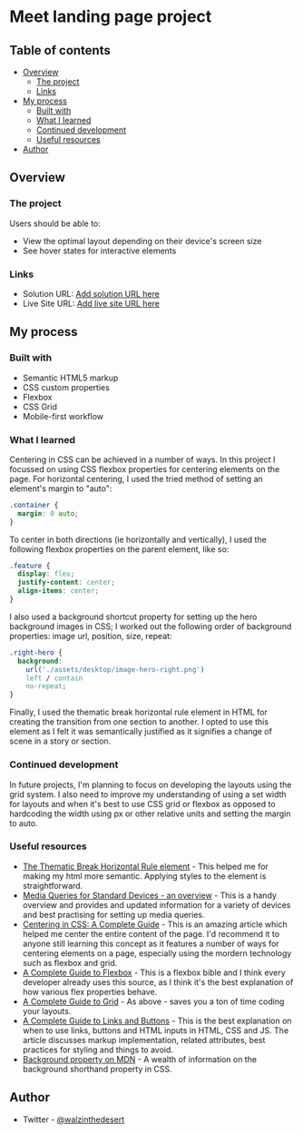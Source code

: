 # Meet landing page project

## Table of contents

- [Overview](#overview)
  - [The project](#the-project)
  - [Links](#links)
- [My process](#my-process)
  - [Built with](#built-with)
  - [What I learned](#what-i-learned)
  - [Continued development](#continued-development)
  - [Useful resources](#useful-resources)
- [Author](#author)

## Overview

### The project

Users should be able to:

- View the optimal layout depending on their device's screen size
- See hover states for interactive elements

### Links

- Solution URL: [Add solution URL here](https://your-solution-url.com)
- Live Site URL: [Add live site URL here](https://your-live-site-url.com)

## My process

### Built with

- Semantic HTML5 markup
- CSS custom properties
- Flexbox
- CSS Grid
- Mobile-first workflow

### What I learned

Centering in CSS can be achieved in a number of ways. In this project I focussed on using CSS flexbox properties for centering elements on the page. For horizontal centering, I used the tried method of setting an element's margin to "auto":
```css
.container {
  margin: 0 auto;
}
```
To center in both directions (ie horizontally and vertically), I used the following flexbox properties on the parent element, like so: 
```css
.feature {
  display: flex;
  justify-content: center;
  align-items: center;
}
``` 

I also used a background shortcut property for setting up the hero background images in CSS; I worked out the following order of background properties: image url, position, size, repeat:
```css
.right-hero {
  background: 
    url('./assets/desktop/image-hero-right.png')
    left / contain
    no-repeat;
}
``` 
Finally, I used the thematic break horizontal rule element in HTML for creating the transition from one section to another. I opted to use this element as I felt it was semantically justified as it signifies a change of scene in a story or section.

### Continued development

In future projects, I'm planning to focus on developing the layouts using the grid system. I also need to improve my understanding of using a set width for layouts and when it's best to use CSS grid or flexbox as opposed to hardcoding the width using px or other relative units and setting the margin to auto. 


### Useful resources

- [The Thematic Break Horizontal Rule element](https://developer.mozilla.org/en-US/docs/Web/HTML/Element/hr) - This helped me for making my html more semantic. Applying styles to the element is straightforward. 
- [Media Queries for Standard Devices - an overview](https://css-tricks.com/snippets/css/media-queries-for-standard-devices/) - This is a handy overview and provides and updated information for a variety of devices and best practising for setting up media queries.  
- [Centering in CSS: A Complete Guide](https://css-tricks.com/centering-css-complete-guide/) - This is an amazing article which helped me center the entire content of the page. I'd recommend it to anyone still learning this concept as it features a number of ways for centering elements on a page, especially using the mordern technology such as flexbox and grid. 
- [A Complete Guide to Flexbox](https://css-tricks.com/snippets/css/a-guide-to-flexbox/) - This is a flexbox bible and I think every developer already uses this source, as I think it's the best explanation of how various flex properties behave.  
- [A Complete Guide to Grid](https://css-tricks.com/snippets/css/complete-guide-grid/) - As above - saves you a ton of time coding your layouts.
- [A Complete Guide to Links and Buttons](https://css-tricks.com/a-complete-guide-to-links-and-buttons/) - This is the best explanation on when to use links, buttons and HTML inputs in HTML, CSS and JS. The article discusses markup implementation, related attributes, best practices for styling and things to avoid. 
- [Background property on MDN](https://developer.mozilla.org/en-US/docs/Web/CSS/background) - A wealth of information on the background shorthand property in CSS.  

## Author

- Twitter - [@walzinthedesert](https://www.twitter.com/walzinthedesert)
